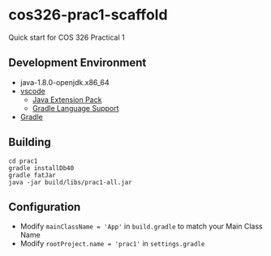 # cos326-prac1-scaffold
Quick start for COS 326 Practical 1

## Development Environment
- java-1.8.0-openjdk.x86_64
- [vscode](https://github.com/Microsoft/vscode)
    - [Java Extension Pack](https://marketplace.visualstudio.com/items?itemName=vscjava.vscode-java-pack)
    - [Gradle Language Support](https://marketplace.visualstudio.com/items?itemName=naco-siren.gradle-language)
- [Gradle](https://gradle.org/)

## Building
```
cd prac1
gradle installDb40
gradle fatJar
java -jar build/libs/prac1-all.jar
```

## Configuration
- Modify `mainClassName = 'App'` in `build.gradle` to match your Main Class Name
- Modify `rootProject.name = 'prac1'` in `settings.gradle`